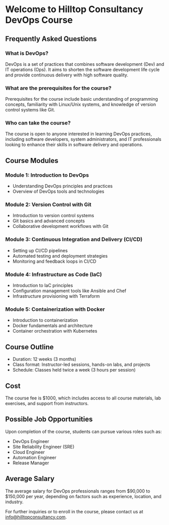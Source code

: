 # Welcome to Hilltop Consultancy DevOps Course

## Frequently Asked Questions

### What is DevOps?
DevOps is a set of practices that combines software development (Dev) and IT operations (Ops). It aims to shorten the software development life cycle and provide continuous delivery with high software quality.

### What are the prerequisites for the course?
Prerequisites for the course include basic understanding of programming concepts, familiarity with Linux/Unix systems, and knowledge of version control systems like Git.

### Who can take the course?
The course is open to anyone interested in learning DevOps practices, including software developers, system administrators, and IT professionals looking to enhance their skills in software delivery and operations.

## Course Modules

### Module 1: Introduction to DevOps
- Understanding DevOps principles and practices
- Overview of DevOps tools and technologies

### Module 2: Version Control with Git
- Introduction to version control systems
- Git basics and advanced concepts
- Collaborative development workflows with Git

### Module 3: Continuous Integration and Delivery (CI/CD)
- Setting up CI/CD pipelines
- Automated testing and deployment strategies
- Monitoring and feedback loops in CI/CD

### Module 4: Infrastructure as Code (IaC)
- Introduction to IaC principles
- Configuration management tools like Ansible and Chef
- Infrastructure provisioning with Terraform

### Module 5: Containerization with Docker
- Introduction to containerization
- Docker fundamentals and architecture
- Container orchestration with Kubernetes

## Course Outline

- Duration: 12 weeks (3 months)
- Class format: Instructor-led sessions, hands-on labs, and projects
- Schedule: Classes held twice a week (3 hours per session)

## Cost
The course fee is $1000, which includes access to all course materials, lab exercises, and support from instructors.

## Possible Job Opportunities
Upon completion of the course, students can pursue various roles such as:
- DevOps Engineer
- Site Reliability Engineer (SRE)
- Cloud Engineer
- Automation Engineer
- Release Manager

## Average Salary
The average salary for DevOps professionals ranges from $90,000 to $150,000 per year, depending on factors such as experience, location, and industry.

For further inquiries or to enroll in the course, please contact us at [info@hilltopconsultancy.com](mailto:info@hilltopconsultancy.com).
